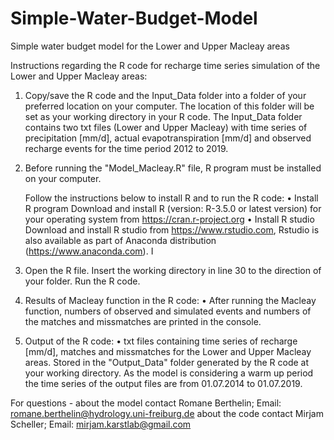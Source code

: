 # Simple-Water-Budget-Model
Simple water budget model for the Lower and Upper Macleay areas

Instructions regarding the R code for recharge time series simulation of the Lower and Upper Macleay areas:

1) Copy/save the R code and the Input_Data folder into a folder of your preferred location on your computer. The location of this folder will be set as your working directory in your R code. The Input_Data folder contains two txt files (Lower and Upper Macleay) with time series of precipitation [mm/d], actual evapotranspiration [mm/d] and observed recharge events for the time period 2012 to 2019.

2) Before running the "Model_Macleay.R" file, R program must be installed on your computer. 

	Follow the instructions below to install R and to run the R code:
	• Install R program
	    Download and install R (version: R-3.5.0 or latest version) for your operating system from https://cran.r-project.org
	• Install R studio
	    Download and install R studio from https://www.rstudio.com, Rstudio is also available as part of Anaconda distribution (https://www.anaconda.com). I


3) Open the R file. Insert the working directory in line 30 to the direction of your folder. Run the R code.

4) Results of Macleay function in the R code:
	• After running the Macleay function, numbers of observed and simulated events and numbers of the matches and missmatches are printed in the console.

5) Output of the R code:
	• txt files containing time series of recharge [mm/d], matches and missmatches for the  Lower and Upper Macleay areas. Stored in the "Output_Data" folder generated by the R code at your working directory. As the model is considering a warm up period the time series of the output files are from 01.07.2014 to 01.07.2019. 


For questions - about the model contact Romane Berthelin; Email: romane.berthelin@hydrology.uni-freiburg.de
				about the code contact Mirjam Scheller; Email: mirjam.karstlab@gmail.com